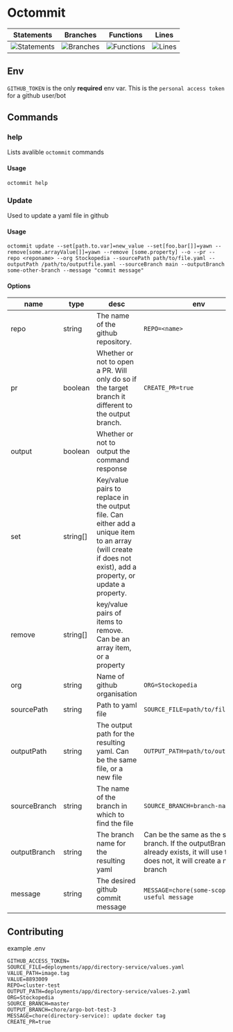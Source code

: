 # Octommit

| Statements                                                                                      | Branches                                                                                   | Functions                                                                                    | Lines                                                                                      |
| ----------------------------------------------------------------------------------------------- | ------------------------------------------------------------------------------------------ | -------------------------------------------------------------------------------------------- | ------------------------------------------------------------------------------------------ |
| ![Statements](https://img.shields.io/badge/Coverage-97.71%25-brightgreen.svg "Make me better!") | ![Branches](https://img.shields.io/badge/Coverage-94%25-brightgreen.svg "Make me better!") | ![Functions](https://img.shields.io/badge/Coverage-100%25-brightgreen.svg "Make me better!") | ![Lines](https://img.shields.io/badge/Coverage-97.64%25-brightgreen.svg "Make me better!") |

## Env

`GITHUB_TOKEN` is the only **required** env var. This is the `personal access token` for a github user/bot

## Commands

### help

Lists avalible `octommit` commands

#### Usage

`octommit help`

### Update

Used to update a yaml file in github

#### Usage

```
octommit update --set[path.to.var]=new_value --set[foo.bar[]]=yawn --remove[some.arrayValue[]]=yawn --remove [some.property] --o --pr --repo <reponame> --org Stockopedia --sourcePath path/to/file.yaml --outputPath /path/to/outputfile.yaml --sourceBranch main --outputBranch some-other-branch --message "commit message"
```

#### Options

| name         | type     | desc                                                                                                                                                           | env                                                                                                                                     | cli                                                                    |
| ------------ | -------- | -------------------------------------------------------------------------------------------------------------------------------------------------------------- | --------------------------------------------------------------------------------------------------------------------------------------- | ---------------------------------------------------------------------- |
| repo         | string   | The name of the github repository.                                                                                                                             | `REPO=<name>`                                                                                                                           | `--repo <name>`                                                        |
| pr           | boolean  | Whether or not to open a PR. Will only do so if the target branch it different to the output branch.                                                           | `CREATE_PR=true`                                                                                                                        | `--pr`                                                                 |
| output       | boolean  | Whether or not to output the command response                                                                                                                  |                                                                                                                                         | `--o`                                                                  |
| set          | string[] | Key/value pairs to replace in the output file. Can either add a unique item to an array (will create if does not exist), add a property, or update a property. |                                                                                                                                         | `--set [path.to.var]=replacement` `--set [path.to.array[]]=new_value`  |
| remove       | string[] | key/value pairs of items to remove. Can be an array item, or a property                                                                                        |                                                                                                                                         | `--remove [path.to.prop]` `--remove [path.to.array[]]=value_to_remove` |
| org          | string   | Name of github organisation                                                                                                                                    | `ORG=Stockopedia`                                                                                                                       | `--org Stockopedia`                                                    |
| sourcePath   | string   | Path to yaml file                                                                                                                                              | `SOURCE_FILE=path/to/file.yaml`                                                                                                         | `--sourcePath path/to/file.yaml`                                       |
| outputPath   | string   | The output path for the resulting yaml. Can be the same file, or a new file                                                                                    | `OUTPUT_PATH=path/to/output.yaml`                                                                                                       | `--outputPath path/to/output.yaml`                                     |
| sourceBranch | string   | The name of the branch in which to find the file                                                                                                               | `SOURCE_BRANCH=branch-name`                                                                                                             | `--sourceBranch branch-name`                                           |
| outputBranch | string   | The branch name for the resulting yaml                                                                                                                         | Can be the same as the source branch. If the outputBranch already exists, it will use that/ If it does not, it will create a new branch | `OUTPUT_BRANCH=branch-name`                                            | `--outputBranch branch-name` |
| message      | string   | The desired github commit message                                                                                                                              | `MESSAGE=chore(some-scope): some useful message`                                                                                        | `--message "chore(some-scope): some useful message"`                   |

## Contributing

example .env

```
GITHUB_ACCESS_TOKEN=
SOURCE_FILE=deployments/app/directory-service/values.yaml
VALUE_PATH=image.tag
VALUE=8893009
REPO=cluster-test
OUTPUT_PATH=deployments/app/directory-service/values-2.yaml
ORG=Stockopedia
SOURCE_BRANCH=master
OUTPUT_BRANCH=chore/argo-bot-test-3
MESSAGE=chore(directory-service): update docker tag
CREATE_PR=true
```
